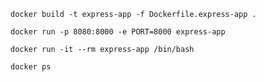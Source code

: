 
```
docker build -t express-app -f Dockerfile.express-app .
```

```
docker run -p 8080:8000 -e PORT=8000 express-app
```

```
docker run -it --rm express-app /bin/bash
```

```
docker ps
```